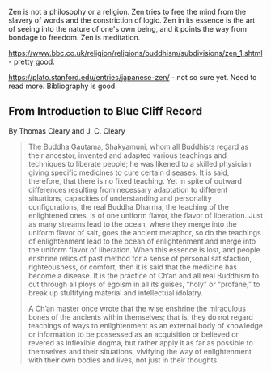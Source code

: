 Zen is not a philosophy or a religion. Zen tries to free the mind from the slavery of words and the constriction of logic. Zen in its essence is the art of seeing into the nature of one's own being, and it points the way from bondage to freedom. Zen is meditation.

https://www.bbc.co.uk/religion/religions/buddhism/subdivisions/zen_1.shtml - pretty good.

https://plato.stanford.edu/entries/japanese-zen/ - not so sure yet. Need to read more. Bibliography is good.


## From Introduction to Blue Cliff Record

By Thomas Cleary and J. C. Cleary

> The Buddha Gautama, Shakyamuni, whom all Buddhists regard as their ancestor, invented and adapted various teachings and techniques to liberate people; he was likened to a skilled physician giving specific medicines to cure certain diseases. It is said, therefore, that there is no fixed teaching. Yet in spite of outward differences resulting from necessary adaptation to different situations, capacities of understanding and personality configurations, the real Buddha Dharma, the teaching of the enlightened ones, is of one uniform flavor, the flavor of liberation. Just as many streams lead to the ocean, where they merge into the uniform flavor of salt, goes the ancient metaphor, so do the teachings of enlightenment lead to the ocean of enlightenment and merge into the uniform flavor of liberation. When this essence is lost, and people enshrine relics of past method for a sense of personal satisfaction, righteousness, or comfort, then it is said that the medicine has become a disease. It is the practice of Ch’an and all real Buddhism to cut through all ploys of egoism in all its guises, “holy” or “profane,” to break up stultifying material and intellectual idolatry.
>
> A Ch’an master once wrote that the wise enshrine the miraculous bones of the ancients within themselves; that is, they do not regard teachings of ways to enlightenment as an external body of knowledge or information to be possessed as an acquisition or believed or revered as inflexible dogma, but rather apply it as far as possible to themselves and their situations, vivifying the way of enlightenment with their own bodies and lives, not just in their thoughts.

